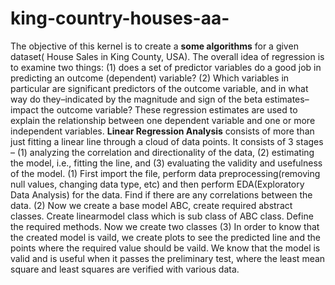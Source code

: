 # king-country-houses-aa-
The objective of this kernel is to create a **some algorithms** for a given dataset( House Sales in King County, USA). The overall idea of regression is to examine two things: (1) does a set of predictor variables do a good job in predicting an outcome (dependent) variable?  (2) Which variables in particular are significant predictors of the outcome variable, and in what way do they–indicated by the magnitude and sign of the beta estimates–impact the outcome variable?  These regression estimates are used to explain the relationship between one dependent variable and one or more independent variables.  **Linear Regression Analysis** consists of more than just fitting a linear line through a cloud of data points.  It consists of 3 stages – (1) analyzing the correlation and directionality of the data, (2) estimating the model, i.e., fitting the line, and (3) evaluating the validity and usefulness of the model.  (1) First import the file, perform data preprocessing(removing null values, changing data type, etc) and then perform EDA(Exploratory Data Analysis) for the data. Find if there are any correlations between the data.  (2) Now we create a base model ABC, create required abstract classes. Create linearmodel class which is sub class of ABC class. Define the required methods. Now we create two classes   (3) In order to know that the created model is vaild, we create plots to see the predicted line and the points where the required value should be vaild. We know that the model is valid and is useful when it passes the preliminary test, where the least mean square and least squares are verified with various data.
